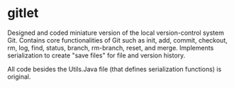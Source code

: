 # gitlet
Designed and coded miniature version of the local version-control system Git.  Contains core functionalities of Git such as init, add, commit, checkout, rm, log, find, status, branch, rm-branch, reset, and merge.  Implements serialization to create "save files" for file and version history.

 All code besides the Utils.Java file (that defines serialization functions) is original.

